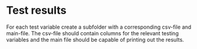 # Test results
For each test variable create a subfolder with a corresponding csv-file and main-file. The csv-file should contain columns for the relevant testing variables and the main file should be capable of printing out the results.